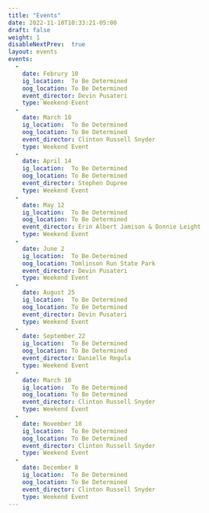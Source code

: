 ```yaml
---
title: "Events"
date: 2022-11-10T10:33:21-05:00
draft: false
weight: 1
disableNextPrev:  true
layout: events
events:
  - 
    date: Februry 10
    ig_location:  To Be Determined
    oog_location: To Be Determined
    event_director: Devin Pusateri
    type: Weekend Event
  - 
    date: March 10
    ig_location:  To Be Determined
    oog_location: To Be Determined
    event_director: Clinton Russell Snyder
    type: Weekend Event
  - 
    date: April 14
    ig_location:  To Be Determined
    oog_location: To Be Determined
    event_director: Stephen Dupree
    type: Weekend Event
  - 
    date: May 12
    ig_location:  To Be Determined
    oog_location: To Be Determined
    event_director: Erin Albert Jamison & Donnie Leight
    type: Weekend Event
  - 
    date: June 2
    ig_location:  To Be Determined
    oog_location: Tomlinson Run State Park
    event_director: Devin Pusateri
    type: Weekend Event
  - 
    date: August 25
    ig_location:  To Be Determined
    oog_location: To Be Determined
    event_director: Devin Pusateri
    type: Weekend Event
  - 
    date: September 22
    ig_location:  To Be Determined
    oog_location: To Be Determined
    event_director: Danielle Regula 
    type: Weekend Event
  - 
    date: March 10
    ig_location:  To Be Determined
    oog_location: To Be Determined
    event_director: Clinton Russell Snyder
    type: Weekend Event
  - 
    date: November 10
    ig_location:  To Be Determined
    oog_location: To Be Determined
    event_director: Clinton Russell Snyder
    type: Weekend Event
  - 
    date: December 8
    ig_location:  To Be Determined
    oog_location: To Be Determined
    event_director: Clinton Russell Snyder
    type: Weekend Event
---
```



